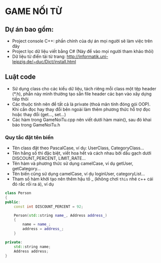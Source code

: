 # GAME NỐI TỪ

## Dự án bao gồm:
- Project console C++: phần chính của dự án mọi người sẽ làm việc trên đây
- Project lọc dữ liệu viết bằng C# (Này để vào mọi người tham khảo thôi)
- Dữ liệu từ điển tải từ trang: http://informatik.uni-leipzig.de/~duc/Dict/install.html

## Luật code
- Sử dụng class cho các kiểu dữ liệu, tách riêng mỗi class một tệp header (*.h), phần này mình thường tạo sẵn file header các bạn vào xây dựng tiếp thôi
- Các thuộc tính nên để tất cả là private (thoả mãn tính đóng gói OOP). Khi cần đọc hay thay đổi bên ngoài làm thêm phương thức hỗ trợ đọc hoặc thay đổi (get..., set...)
- Các hàm trong GameNoiTu.cpp nên viết dưới hàm main(), sau đó khai báo trong GameNoiTu.h

### Quy tắc đặt tên biến
- Tên class đặt theo PascalCase, ví dụ: UserClass, CategoryClass…
- Tên hằng số thì đặc biệt, viết hoa hết và cách nhau bởi dấu gạch dưới DISCOUNT_PERCENT, LIMIT_RATE…
- Tên hàm và phương thức sử dụng camelCase, ví dụ getUser, getCategory…
- Tên biến cũng sử dụng camelCase, ví dụ loginUser, categoryList…
- Tham số hàm khởi tạo nên thêm hậu tố _ (không chơi `this` nhé c++ cái đó rắc rối ra á), ví dụ
``` C++
class Person
{
public:
    const int DISCOUNT_PERCENT = 92;

    Person(std::string name_, Address address_) 
    {
        name = name_;
        address = address_;
    }

private:
    std::string name;
    Address address;
}

```